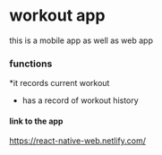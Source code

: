 # workout app

this is a mobile app as well as web app 


### functions

*it records current workout 
* has a record of workout history


#### link to the app

https://react-native-web.netlify.com/
